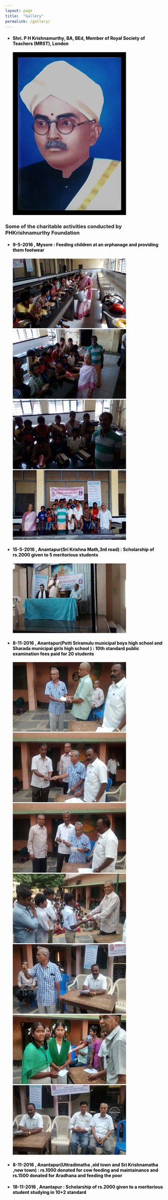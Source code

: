 ```yaml
---
layout: page
title:  "Gallery"
permalink: /gallery/
---
```

  <ul class="about"><font color="Black">
      <li>
	  <font color="black">
	   <p title="Photos from P H Krishnamurthy Foundation">
	   <h4> Shri. P H Krishnamurthy, BA, BEd, Member of Royal Society of Teachers (MRST), London </h4>
	   <img src="/pics/phk.jpg" alt="P H Krishnamurthy" style="width:360px;height:515px">
	   </p> 
	  </font>
      </li>
	</font>
  </ul>
  <h3> Some of the charitable activities conducted by PHKrishnamurthy Foundation</h3>
  <ul class="about"><font color="Black">
      <li>
	  <font color="black">
	   <p title="Photos from P H Krishnamurthy Foundation">
	   <h4>9-5-2016 , Mysore : Feeding children at an orphanage and providing them footwear</h4>
       <img src="/pics/11.jpeg" alt="P H Krishnamurthy foundation" style="width:360px;height:220px">
       <img src="/pics/8.jpeg" alt="P H Krishnamurthy foundation" style="width:360px;height:220px">
       <img src="/pics/7.jpeg" alt="P H Krishnamurthy foundation" style="width:360px;height:220px">
       <img src="/pics/9.jpeg" alt="P H Krishnamurthy foundation" style="width:360px;height:220px">
	   </p> 
	  </font>
      </li>
      <li>
	  <font color="black">
	   <p title="Photos from P H Krishnamurthy Foundation">
	   <h4>15-5-2016 , Anantapur(Sri Krishna Math,3rd road) : Scholarship of rs.2000 given to 5 meritorious students </h4>
       <img src="/pics/10.jpeg" alt="P H Krishnamurthy foundation" style="width:360px;height:220px">
	   </p> 
	  </font>
      </li>
      <li>
	  <font color="black">
	   <p title="Photos from P H Krishnamurthy Foundation">
	   <h4>8-11-2016 , Anantapur(Potti Sriramulu municipal boys high school and Sharada municipal girls high school ) : 10th standard public examination fees paid for 20 students </h4>
       <img src="/pics/1.jpeg" alt="P H Krishnamurthy foundation" style="width:360px;height:220px">
       <img src="/pics/2.jpeg" alt="P H Krishnamurthy foundation" style="width:360px;height:220px">
       <img src="/pics/3.jpeg" alt="P H Krishnamurthy foundation" style="width:360px;height:220px">
       <img src="/pics/4.jpeg" alt="P H Krishnamurthy foundation" style="width:360px;height:220px">
       <img src="/pics/5.jpeg" alt="P H Krishnamurthy foundation" style="width:360px;height:220px">
       <img src="/pics/6.jpeg" alt="P H Krishnamurthy foundation" style="width:360px;height:220px">
       <img src="/pics/12.jpeg" alt="P H Krishnamurthy foundation" style="width:360px;height:220px">
	   </p> 
	  </font>
      </li>
      <li>
	  <font color="black">
	   <p title="Photos from P H Krishnamurthy Foundation">
	   <h4>8-11-2016 , Anantapur(Uttradimatha ,old town and Sri Krishnamatha ,new town) : rs.1000 donated for cow feeding and maintainance and rs.1500 donated for Aradhana and feeding the poor </h4>
	   </p> 
	  </font>
      </li>
      <li>
	  <font color="black">
	   <p title="Photos from P H Krishnamurthy Foundation">
	   <h4>18-11-2016 , Anantapur : Scholarship of rs.2000 given to a meritorious student studying in 10+2 standard </h4>
	   </p> 
	  </font>
      </li>
	</font>
  </ul>
  <br>
<br>


